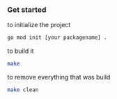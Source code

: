 ### Get started

to initialize the project  
```bash
go mod init [your packagename] .
```

to build it
```bash
make
```
to remove everything that was build
```bash
make clean
```

